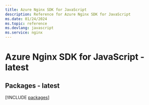 ```yaml
---
title: Azure Nginx SDK for JavaScript
description: Reference for Azure Nginx SDK for JavaScript
ms.date: 01/24/2024
ms.topic: reference
ms.devlang: javascript
ms.service: nginx
---
```

# Azure Nginx SDK for JavaScript - latest
## Packages - latest
[!INCLUDE [packages](nginx-index.md)]